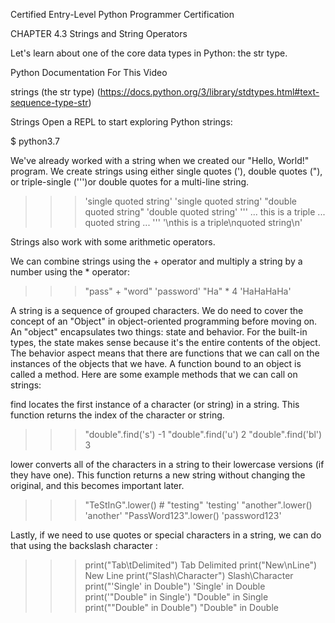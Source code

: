 
Certified Entry-Level Python Programmer Certification


CHAPTER 4.3
Strings and String Operators


Let's learn about one of the core data types in Python: the str type.

Python Documentation For This Video

strings (the str type) (https://docs.python.org/3/library/stdtypes.html#text-sequence-type-str)


Strings
Open a REPL to start exploring Python strings:

$ python3.7


We've already worked with a string when we created our "Hello, World!" program. We create strings using either single quotes ('), double quotes ("), or triple-single (''')or double quotes for a multi-line string.

>>> 'single quoted string'
'single quoted string'
>>> "double quoted string"
'double quoted string'
>>> '''
... this is a triple
... quoted string
... '''
'\nthis is a triple\nquoted string\n'



Strings also work with some arithmetic operators.

We can combine strings using the + operator and multiply a string by a number using the * operator:

>>> "pass" + "word"
'password'
>>> "Ha" * 4
'HaHaHaHa'


A string is a sequence of grouped characters. We do need to cover the concept of an "Object" in object-oriented programming before moving on. An "object" encapsulates two things: state and behavior. For the built-in types, the state makes sense because it's the entire contents of the object. The behavior aspect means that there are functions that we can call on the instances of the objects that we have. A function bound to an object is called a method. Here are some example methods that we can call on strings:

find locates the first instance of a character (or string) in a string.
This function returns the index of the character or string.

>>> "double".find('s')
-1
>>> "double".find('u')
2
>>> "double".find('bl')
3


lower converts all of the characters in a string to their lowercase versions (if they have one).
This function returns a new string without changing the original, and this becomes important later.

>>> "TeStInG".lower() # "testing"
'testing'
>>> "another".lower()
'another'
>>> "PassWord123".lower()
'password123'


Lastly, if we need to use quotes or special characters in a string, we can do that using the backslash character \:


>>> print("Tab\tDelimited")
Tab     Delimited
>>> print("New\nLine")
New
Line
>>> print("Slash\\Character")
Slash\Character
>>> print("'Single' in Double")
'Single' in Double
>>> print('"Double" in Single')
"Double" in Single
>>> print("\"Double\" in Double")
"Double" in Double